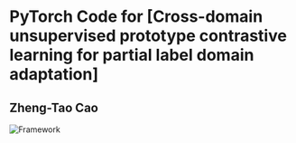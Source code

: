 # PyTorch Code for [Cross-domain unsupervised prototype contrastive learning for partial label domain adaptation]
## Zheng-Tao Cao

![Framework](./struc.png)
